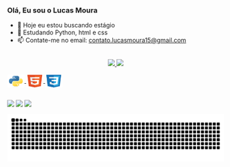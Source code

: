 ### Olá, Eu sou o Lucas Moura

- 🔭 Hoje eu estou buscando estágio
- 🌱 Estudando Python, html e css
- 📫 Contate-me no email: contato.lucasmoura15@gmail.com

##

<div align="center">
  <a href="https://github.com/lucpes">
   <img height="160em" src="https://github-readme-stats.vercel.app/api?username=lucpes&show_icons=true&theme=algolia&include_all_commits=true&count_private=true"/>
   <img height="160em" src="https://github-readme-stats.vercel.app/api/top-langs/?username=lucpes&layout=compact&langs_count=7&theme=algolia"/>
</div>
  <div style="display: inline_block"><br>
  <img align="center" alt="Rafa-Python" height="30" width="40" src="https://raw.githubusercontent.com/devicons/devicon/master/icons/python/python-original.svg">
  <img align="center" alt="Rafa-HTML" height="30" width="40" src="https://raw.githubusercontent.com/devicons/devicon/master/icons/html5/html5-original.svg">
  <img align="center" alt="Rafa-CSS" height="30" width="40" src="https://raw.githubusercontent.com/devicons/devicon/master/icons/css3/css3-original.svg">
  
##

<div> 
  <a href="https://instagram.com/lucas.mope/" target="_blank"><img src="https://img.shields.io/badge/-Instagram-%23E4405F?style=for-the-badge&logo=instagram&logoColor=white" target="_blank"></a>
  <a href = "mailto:contato.lucasmoura15@gmail.com"><img src="https://img.shields.io/badge/-Gmail-%23333?style=for-the-badge&logo=gmail&logoColor=white" target="_blank"></a>
  <a href="https://www.linkedin.com/in/lucas-moura-028526256/" target="_blank"><img src="https://img.shields.io/badge/-LinkedIn-%230077B5?style=for-the-badge&logo=linkedin&logoColor=white" target="_blank"></a> 
 
  ![Snake animation](https://github.com/lucpes/lucpes/blob/output/github-contribution-grid-snake.svg)
 
</div>
